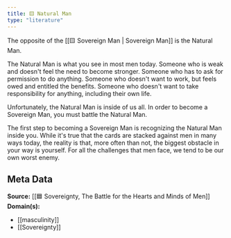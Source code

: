 ```yaml
---
title: 🟨 Natural Man
type: "literature"
---
```


The opposite of the [[🟨 Sovereign Man | Sovereign Man]] is the Natural Man.

The Natural Man is what you see in most men today. Someone who is weak and doesn't feel the need to become stronger. Someone who has to ask for permission to do anything. Someone who doesn't want to work, but feels owed and entitled the benefits. Someone who doesn't want to take responsibility for anything, including their own life.

Unfortunately, the Natural Man is inside of us all. In order to become a Sovereign Man, you must battle the Natural Man.

The first step to becoming a Sovereign Man is recognizing the Natural Man inside you. While it's true that the cards are stacked against men in many ways today, the reality is that, more often than not, the biggest obstacle in your way is yourself. For all the challenges that men face, we tend to be our own worst enemy. 

## Meta Data

**Source:** [[🟦 Sovereignty, The Battle for the Hearts and Minds of Men]]
**Domain(s):**
- [[masculinity]]
- [[Sovereignty]]